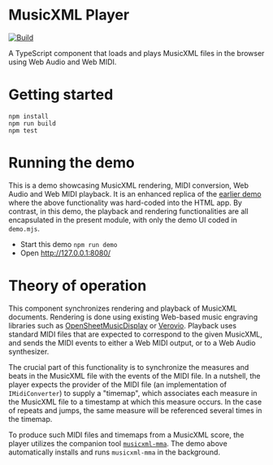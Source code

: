 MusicXML Player
===============

[![Build](https://github.com/infojunkie/musicxml-player/actions/workflows/test.yml/badge.svg?branch=main)](https://github.com/infojunkie/musicxml-player/actions/workflows/test.yml)

A TypeScript component that loads and plays MusicXML files in the browser using Web Audio and Web MIDI.

# Getting started
```
npm install
npm run build
npm test
```

# Running the demo
This is a demo showcasing MusicXML rendering, MIDI conversion, Web Audio and Web MIDI playback. It is an enhanced replica of the [earlier demo](https://github.com/infojunkie/ireal-musicxml/tree/main/demo/web) where the above functionality was hard-coded into the HTML app. By contrast, in this demo, the playback and rendering functionalities are all encapsulated in the present module, with only the demo UI coded in `demo.mjs`.

- Start this demo `npm run demo`
- Open http://127.0.0.1:8080/

# Theory of operation
This component synchronizes rendering and playback of MusicXML documents. Rendering is done using existing Web-based music engraving libraries such as [OpenSheetMusicDisplay](https://github.com/opensheetmusicdisplay/opensheetmusicdisplay) or [Verovio](https://github.com/rism-digital/verovio). Playback uses standard MIDI files that are expected to correspond to the given MusicXML, and sends the MIDI events to either a Web MIDI output, or to a Web Audio synthesizer.

The crucial part of this functionality is to synchronize the measures and beats in the MusicXML file with the events of the MIDI file. In a nutshell, the player expects the provider of the MIDI file (an implementation of `IMidiConverter`) to supply a "timemap", which associates each measure in the MusicXML file to a timestamp at which this measure occurs. In the case of repeats and jumps, the same measure will be referenced several times in the timemap.

To produce such MIDI files and timemaps from a MusicXML score, the player utilizes the companion tool [`musicxml-mma`](https://github.com/infojunkie/musicxml-mma). The demo above automatically installs and runs `musicxml-mma` in the background.
